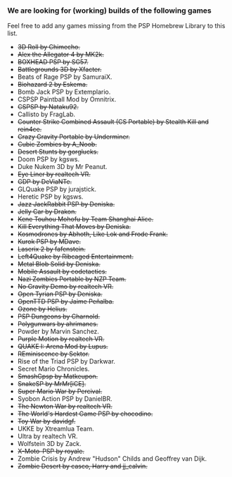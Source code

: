 ### We are looking for (working) builds of the following games

Feel free to add any games missing from the PSP Homebrew Library to this list.

- <s>3D Roll by Chimecho.</s>
- <s>Alex the Allegator 4 by MK2k.</s>
- <s>BOXHEAD PSP by SG57.</s>
- <s>Battlegrounds 3D by Xfacter.</s>
- Beats of Rage PSP by SamuraiX.
- <s>Biohazard 2 by Eskema.</s>
- Bomb Jack PSP by Extemplario.
- CSPSP Paintball Mod by Omnitrix.
- <s>CSPSP by Nataku92.</s>
- Callisto by FragLab.
- <s>Counter Strike Combined Assault (CS Portable) by Stealth Kill and rein4ce.</s>
- <s>Crazy Gravity Portable by Underminer.</s>
- <s>Cubic Zombies by A_Noob.</s>
- <s>Desert Stunts by gorglucks.</s>
- Doom PSP by kgsws.
- Duke Nukem 3D by Mr Peanut.
- <s>Eye Liner by realtech VR.</s>
- <s>GDP by DeViaNTe.</s>
- GLQuake PSP by jurajstick.
- Heretic PSP by kgsws.
- <s>Jazz JackRabbit PSP by Deniska.</s>
- <s>Jelly Car by Drakon.</s>
- <s>Kene Touhou Mohofu by Team Shanghai Alice.</s>
- <s>Kill Everything That Moves by Deniska.</s>
- <s>Kosmodrones by Abhoth, Like Lok and Frode Frank.</s>
- <s>Kurok PSP by MDave.</s>
- <s>Laserix 2 by fafenstein.</s>
- <s>Left4Quake by Ribcaged Entertainment.</s>
- <s>Metal Blob Solid by Deniska.</s>
- <s>Mobile Assault by codetactics.</s>
- <s>Nazi Zombies Portable by NZP Team.</s>
- <s>No Gravity Demo by realtech VR.</s>
- <s>Open Tyrian PSP by Deniska.</s>
- <s>OpenTTD PSP by Jaime Peñalba.</s>
- <s>Ozone by Helius.</s>
- <s>PSP Dungeons by Charnold.</s>
- <s>Polygunwars by ahrimanes.</s>
- Powder by Marvin Sanchez.
- <s>Purple Motion by realtech VR.</s>
- <s>QUAKE I: Arena Mod by Lupus.</s>
- <s>REminiscence by Sektor.</s>
- Rise of the Triad PSP by Darkwar.
- Secret Mario Chronicles.
- <s>SmashGpsp by Matkeupon.</s>
- <s>SnakeSP by MrMr[iCE].</s>
- <s>Super Mario War by Percival.</s>
- Syobon Action PSP by DanielBR.
- <s>The Newton War by realtech VR.</s>
- <s>The World's Hardest Game PSP by chocodino.</s>
- <s>Toy War by davidgf.</s>
- UKKE by Xtreamlua Team.
- Ultra by realtech VR.
- Wolfstein 3D by Zack.
- <s>X-Moto-PSP by royale.</s>
- Zombie Crisis by Andrew "Hudson" Childs and Geoffrey van Dijk.
- <s>Zombie Desert by casco, Harry and jj_calvin.</s>
